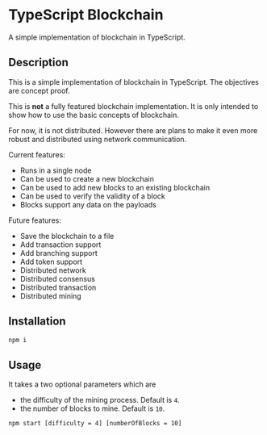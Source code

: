 # TypeScript Blockchain

A simple implementation of blockchain in TypeScript.

## Description

This is a simple implementation of blockchain in TypeScript. The objectives are concept proof.

This is **not** a fully featured blockchain implementation. It is only intended to show how to use the basic concepts of blockchain.

For now, it is not distributed. However there are plans to make it even more robust and distributed using network communication.

Current features:

- Runs in a single node
- Can be used to create a new blockchain
- Can be used to add new blocks to an existing blockchain
- Can be used to verify the validity of a block
- Blocks support any data on the payloads

Future features:

- Save the blockchain to a file
- Add transaction support
- Add branching support
- Add token support
- Distributed network
- Distributed consensus
- Distributed transaction
- Distributed mining

## Installation

```bash
npm i
```

## Usage

It takes a two optional parameters which are

- the difficulty of the mining process. Default is `4`.
- the number of blocks to mine. Default is `10`.

```bash
npm start [difficulty = 4] [numberOfBlocks = 10]
```

